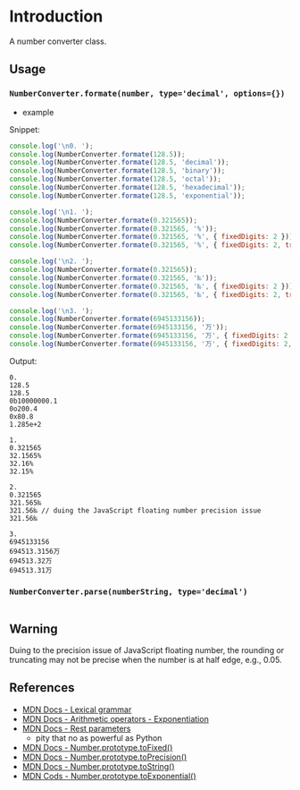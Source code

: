 # Introduction

A number converter class.


## Usage

### `NumberConverter.formate(number, type='decimal', options={})`

- example

Snippet:

```js
console.log('\n0. ');
console.log(NumberConverter.formate(128.5));
console.log(NumberConverter.formate(128.5, 'decimal'));
console.log(NumberConverter.formate(128.5, 'binary'));
console.log(NumberConverter.formate(128.5, 'octal'));
console.log(NumberConverter.formate(128.5, 'hexadecimal'));
console.log(NumberConverter.formate(128.5, 'exponential'));

console.log('\n1. ');
console.log(NumberConverter.formate(0.321565));
console.log(NumberConverter.formate(0.321565, '%'));
console.log(NumberConverter.formate(0.321565, '%', { fixedDigits: 2 }));
console.log(NumberConverter.formate(0.321565, '%', { fixedDigits: 2, truncate: true }));

console.log('\n2. ');
console.log(NumberConverter.formate(0.321565));
console.log(NumberConverter.formate(0.321565, '‰'));
console.log(NumberConverter.formate(0.321565, '‰', { fixedDigits: 2 }));
console.log(NumberConverter.formate(0.321565, '‰', { fixedDigits: 2, truncate: true }));

console.log('\n3. ');
console.log(NumberConverter.formate(6945133156));
console.log(NumberConverter.formate(6945133156, '万'));
console.log(NumberConverter.formate(6945133156, '万', { fixedDigits: 2 }));
console.log(NumberConverter.formate(6945133156, '万', { fixedDigits: 2, truncate: true }));
```

Output:

```
0.
128.5
128.5
0b10000000.1
0o200.4
0x80.8
1.285e+2

1.
0.321565
32.1565%
32.16%
32.15%

2.
0.321565
321.565‰
321.56‰ // duing the JavaScript floating number precision issue
321.56‰

3.
6945133156
694513.3156万
694513.32万
694513.31万
```


### `NumberConverter.parse(numberString, type='decimal')`

```js

```

## Warning

Duing to the precision issue of JavaScript floating number, the rounding or truncating may not be precise when the number is at half edge, e.g., 0.05.


## References

- [MDN Docs - Lexical grammar](https://developer.mozilla.org/en-US/docs/Web/JavaScript/Reference/Lexical_grammar)
- [MDN Docs - Arithmetic operators - Exponentiation](https://developer.mozilla.org/en-US/docs/Web/JavaScript/Reference/Operators/Arithmetic_Operators#Exponentiation_(**))
- [MDN Docs - Rest parameters](https://developer.mozilla.org/en-US/docs/Web/JavaScript/Reference/Functions/rest_parameters)
    - pity that no as powerful as Python
- [MDN Docs - Number.prototype.toFixed()](https://developer.mozilla.org/en-US/docs/Web/JavaScript/Reference/Global_Objects/Number/toFixed)
- [MDN Docs - Number.prototype.toPrecision()](https://developer.mozilla.org/en-US/docs/Web/JavaScript/Reference/Global_Objects/Number/toPrecision)
- [MDN Docs - Number.prototype.toString()](https://developer.mozilla.org/en-US/docs/Web/JavaScript/Reference/Global_Objects/Number/toString)
- [MDN Cods - Number.prototype.toExponential()](https://developer.mozilla.org/en-US/docs/Web/JavaScript/Reference/Global_Objects/Number/toExponential)
